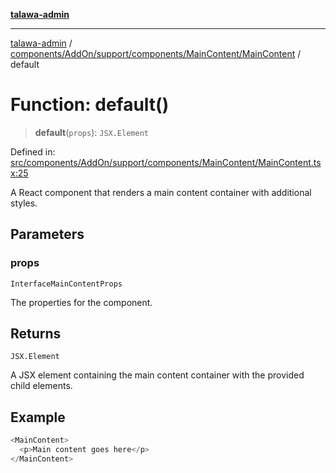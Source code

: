 [**talawa-admin**](../../../../../../../README.md)

***

[talawa-admin](../../../../../../../README.md) / [components/AddOn/support/components/MainContent/MainContent](../README.md) / default

# Function: default()

> **default**(`props`): `JSX.Element`

Defined in: [src/components/AddOn/support/components/MainContent/MainContent.tsx:25](https://github.com/gautam-divyanshu/talawa-admin/blob/9fef64ff9fb30eb3195cc9100606d8b7a89bca79/src/components/AddOn/support/components/MainContent/MainContent.tsx#L25)

A React component that renders a main content container with additional styles.

## Parameters

### props

`InterfaceMainContentProps`

The properties for the component.

## Returns

`JSX.Element`

A JSX element containing the main content container with the provided child elements.

## Example

```ts
<MainContent>
  <p>Main content goes here</p>
</MainContent>
```
